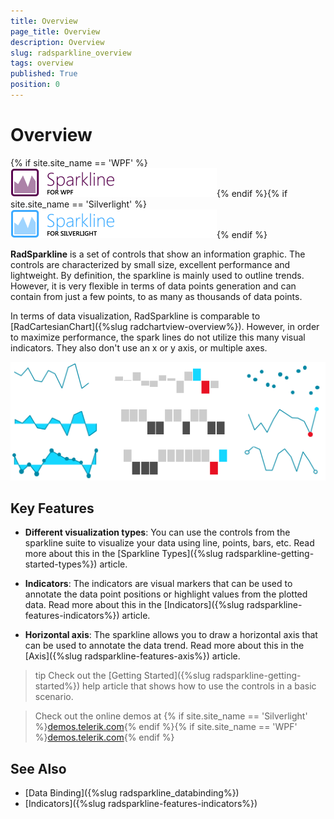 ```yaml
---
title: Overview
page_title: Overview
description: Overview
slug: radsparkline_overview
tags: overview
published: True
position: 0
---
```


# Overview

{% if site.site_name == 'WPF' %}![sparklines wpf](images/sparklines_wpf.png){% endif %}{% if site.site_name == 'Silverlight' %}![sparklines sl](images/sparklines_sl.png){% endif %}

__RadSparkline__ is a set of controls that show an information graphic. The controls are characterized by small size, excellent performance and lightweight. By definition, the sparkline is mainly used to outline trends. However, it is very flexible in terms of data points generation and can contain from just a few points, to as many as thousands of data points.

In terms of data visualization, RadSparkline is comparable to [RadCartesianChart]({%slug radchartview-overview%}). However, in order to maximize performance, the spark lines do not utilize this many visual indicators. They also don't use an x or y axis, or multiple axes.

![RadSparkLine Overview](images/sparkline-overview-0.png)

## Key Features

* __Different visualization types__: You can use the controls from the sparkline suite to visualize your data using line, points, bars, etc. Read more about this in the [Sparkline Types]({%slug radsparkline-getting-started-types%}) article.

* __Indicators__: The indicators are visual markers that can be used to annotate the data point positions or highlight values from the plotted data. Read more about this in the [Indicators]({%slug radsparkline-features-indicators%}) article.

* __Horizontal axis__: The sparkline allows you to draw a horizontal axis that can be used to annotate the data trend. Read more about this in the [Axis]({%slug radsparkline-features-axis%}) article.

>tip Check out the [Getting Started]({%slug radsparkline-getting-started%}) help article that shows how to use the controls in a basic scenario.

> Check out the online demos at {% if site.site_name == 'Silverlight' %}[demos.telerik.com](https://demos.telerik.com/silverlight/#BulletGraph/FirstLook){% endif %}{% if site.site_name == 'WPF' %}[demos.telerik.com](https://demos.telerik.com/wpf/){% endif %}

## See Also
 * [Data Binding]({%slug radsparkline_databinding%})
 * [Indicators]({%slug radsparkline-features-indicators%})